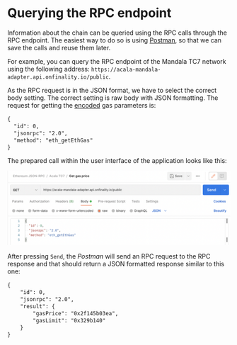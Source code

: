# Querying the RPC endpoint

Information about the chain can be queried using the RPC calls through the RPC endpoint. The easiest way to do so is using [Postman](https://www.postman.com/), so that we can save the calls and reuse them later.

For example, you can query the RPC endpoint of the Mandala TC7 network using the following address: `https://acala-mandala-adapter.api.onfinality.io/public`.

As the RPC request is in the JSON format, we have to select the correct body setting. The correct setting is raw body with JSON formatting. The request for getting the [encoded](../../network/gas-parameters.md) gas parameters is:

```json5
{
  "id": 0,
  "jsonrpc": "2.0",
  "method": "eth_getEthGas"
}
```

The prepared call within the user interface of the application looks like this:

![eth\_getEthGas RPC call in Postman](<../../.gitbook/assets/image (48).png>)

After pressing `Send`, the _Postman_ will send an RPC request to the RPC response and that should return a JSON formatted response similar to this one:

```json5
{
    "id": 0,
    "jsonrpc": "2.0",
    "result": {
        "gasPrice": "0x2f145b03ea",
        "gasLimit": "0x329b140"
    }
}
```
